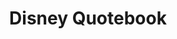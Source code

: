 ---
layout: work-template
meta: meta description here
next-piece: /piece4
prev-piece: /piece2
title: Disney Quotebook
type: Print
description: The objective was to experiment with type in order to create a themed book of quotes. For my theme I decided to showcase various disney stories in a fun way. I also experimented with type through creating typographic images on the left side of each spread. To continue the theme, a synopsis of the quotation’s disney story was used to fill in the area of each image. In addition the fun theme, die cuts were used on the right side of the spreads in order to create contrast and support the main idea of each quote.
img1: book-1.jpg
img2: packaging-project-3.jpg
img3: book-2.jpg
---